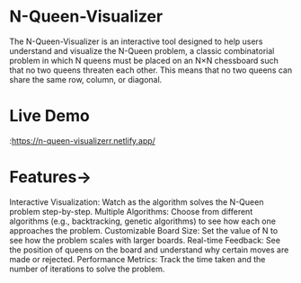 # N-Queen-Visualizer

The N-Queen-Visualizer is an interactive tool designed to help users understand and visualize the N-Queen problem, a classic combinatorial problem in which N queens
must be placed on an N×N chessboard such that no two queens threaten each other. This means that no two queens can share the same row, column, or diagonal.

# Live Demo
  :https://n-queen-visualizerr.netlify.app/

# Features->

Interactive Visualization: Watch as the algorithm solves the N-Queen problem step-by-step.
Multiple Algorithms: Choose from different algorithms (e.g., backtracking, genetic algorithms) to see how each one approaches the problem.
Customizable Board Size: Set the value of N to see how the problem scales with larger boards.
Real-time Feedback: See the position of queens on the board and understand why certain moves are made or rejected.
Performance Metrics: Track the time taken and the number of iterations to solve the problem.
